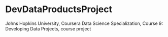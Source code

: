 # DevDataProductsProject
Johns Hopkins University, Coursera Data Science Specialization, Course 9: Developing Data Projects, course project
